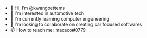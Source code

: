 - 👋 Hi, I’m @kwangoettems
- 👀 I’m interested in automotive tech
- 🌱 I’m currently learning computer engeneering
- 💞️ I’m looking to collaborate on creating car focused softwares
- 📫 How to reach me: macaco#0779

<!---
kwangoettems/kwangoettems is a ✨ special ✨ repository because its `README.md` (this file) appears on your GitHub profile.
You can click the Preview link to take a look at your changes.
--->
